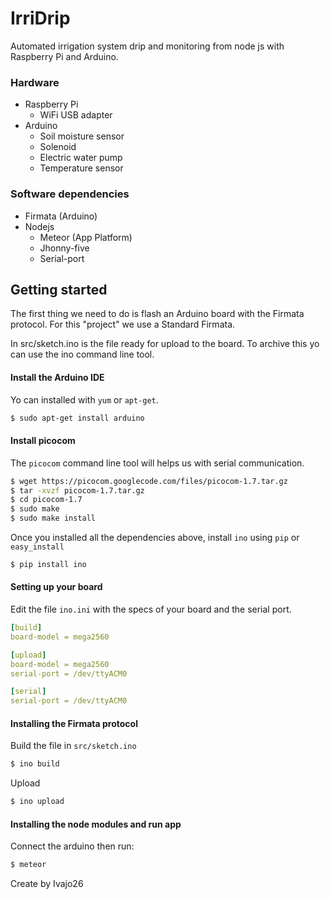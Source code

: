 # IrriDrip

Automated irrigation system drip and monitoring from node js with Raspberry Pi and Arduino.

### Hardware
- Raspberry Pi
  - WiFi USB adapter
- Arduino
  - Soil moisture sensor
  - Solenoid
  - Electric water pump
  - Temperature sensor

### Software dependencies
- Firmata (Arduino)
- Nodejs
  - Meteor (App Platform)
  - Jhonny-five
  - Serial-port

## Getting started

The first thing we need to do is flash an Arduino board with the Firmata protocol. For this "project" we use a Standard Firmata.

In src/sketch.ino is the file ready for upload to the board. To archive this yo can use the ino command line tool.

#### Install the Arduino IDE

Yo can installed with `yum` or `apt-get`.

```bash
$ sudo apt-get install arduino
```

#### Install picocom

The `picocom` command line tool will helps us with serial communication.


```bash
$ wget https://picocom.googlecode.com/files/picocom-1.7.tar.gz
$ tar -xvzf picocom-1.7.tar.gz
$ cd picocom-1.7
$ sudo make
$ sudo make install

```

Once you installed all the dependencies above, install `ino` using `pip` or `easy_install`


```bash
$ pip install ino
```

#### Setting up your board

Edit the file `ino.ini` with the specs of your board and the serial port.

```yaml
[build]
board-model = mega2560

[upload]
board-model = mega2560
serial-port = /dev/ttyACM0

[serial]
serial-port = /dev/ttyACM0

```

#### Installing the Firmata protocol

Build the file in `src/sketch.ino`

```bash
$ ino build
```

Upload

```bash
$ ino upload
```

#### Installing the node modules and run app

Connect the arduino then run:

```bash
$ meteor
```
Create by Ivajo26
